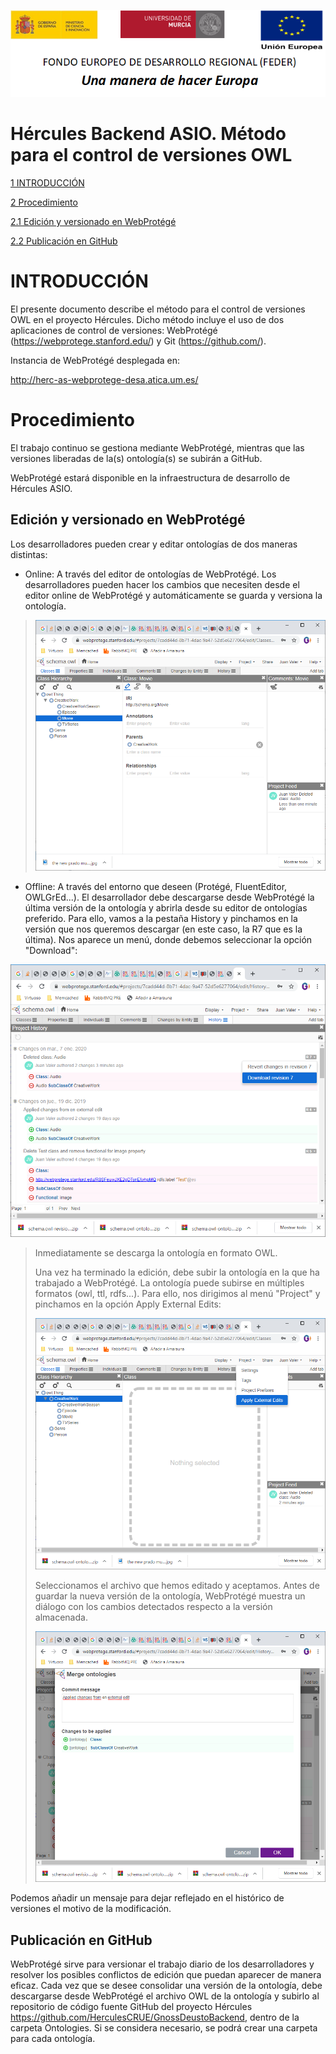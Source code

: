 ![](.//media/CabeceraDocumentosMD.png)

# Hércules Backend ASIO. Método para el control de versiones OWL 

[1 INTRODUCCIÓN](#introducción)

[2 Procedimiento](#procedimiento)

[2.1 Edición y versionado en WebProtégé](#edición-y-versionado-en-webprotégé)

[2.2 Publicación en GitHub](#publicación-en-github)

INTRODUCCIÓN
============

El presente documento describe el método para el control de versiones
OWL en el proyecto Hércules. Dicho método incluye el uso de dos
aplicaciones de control de versiones: WebProtégé
(<https://webprotege.stanford.edu/>) y Git (<https://github.com/>).

Instancia de WebProtégé desplegada en:

http://herc-as-webprotege-desa.atica.um.es/

Procedimiento
=============

El trabajo continuo se gestiona mediante WebProtégé, mientras que las
versiones liberadas de la(s) ontología(s) se subirán a GitHub.

WebProtégé estará disponible en la infraestructura de desarrollo de
Hércules ASIO.

Edición y versionado en WebProtégé
----------------------------------

Los desarrolladores pueden crear y editar ontologías de dos maneras
distintas:

-   Online: A través del editor de ontologías de WebProtégé. Los
    desarrolladores pueden hacer los cambios que necesiten desde el
    editor online de WebProtégé y automáticamente se guarda y versiona
    la ontología.

> ![](.//media/image2.png)

-   Offline: A través del entorno que deseen (Protégé, FluentEditor,
    OWLGrEd...). El desarrollador debe descargarse desde WebProtégé la
    última versión de la ontología y abrirla desde su editor de
    ontologías preferido. Para ello, vamos a la pestaña History y
    pinchamos en la versión que nos queremos descargar (en este caso, la
    R7 que es la última). Nos aparece un menú, donde debemos seleccionar
    la opción "Download":

![](.//media/image3.png)

> Inmediatamente se descarga la ontología en formato OWL.
>
> Una vez ha terminado la edición, debe subir la ontología en la que ha
> trabajado a WebProtégé. La ontología puede subirse en múltiples
> formatos (owl, ttl, rdfs...). Para ello, nos dirigimos al menú
> "Project" y pinchamos en la opción Apply External Edits:
>
> ![](.//media/image4.png)
>
> Seleccionamos el archivo que hemos editado y aceptamos. Antes de
> guardar la nueva versión de la ontología, WebProtégé muestra un
> diálogo con los cambios detectados respecto a la versión almacenada.
>
> ![](.//media/image5.png)

Podemos añadir un mensaje para dejar reflejado en el histórico de
versiones el motivo de la modificación.

Publicación en GitHub
---------------------

WebProtégé sirve para versionar el trabajo diario de los desarrolladores
y resolver los posibles conflictos de edición que puedan aparecer de
manera eficaz. Cada vez que se desee consolidar una versión de la
ontología, debe descargarse desde WebProtégé el archivo OWL de la
ontología y subirlo al repositorio de código fuente GitHub del proyecto
Hércules <https://github.com/HerculesCRUE/GnossDeustoBackend>, dentro de
la carpeta Ontologies. Si se considera necesario, se podrá crear una
carpeta para cada ontología.
